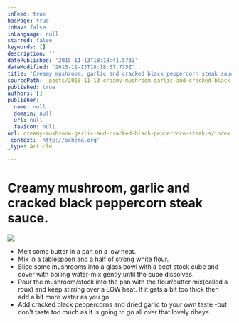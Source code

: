 ```yaml
---
inFeed: true
hasPage: true
inNav: false
inLanguage: null
starred: false
keywords: []
description: ''
datePublished: '2015-11-13T18:18:41.573Z'
dateModified: '2015-11-13T18:18:37.735Z'
title: 'Creamy mushroom, garlic and cracked black peppercorn steak sauce.'
sourcePath: _posts/2015-11-13-creamy-mushroom-garlic-and-cracked-black-peppercorn-steak-s.md
published: true
authors: []
publisher:
  name: null
  domain: null
  url: null
  favicon: null
url: creamy-mushroom-garlic-and-cracked-black-peppercorn-steak-s/index.html
_context: 'http://schema.org'
_type: Article

---
```

# Creamy mushroom, garlic and cracked black peppercorn steak sauce.
![](https://the-grid-user-content.s3-us-west-2.amazonaws.com/f110d526-20d9-4d61-9024-3d3a05322e4c.jpg)

* Melt some butter in a pan on a low heat.
* Mix in a tablespoon and a half of strong white flour.
* Slice some mushrooms into a glass bowl with a beef stock cube and cover with boiling water-mix gently until the cube dissolves.
* Pour the mushroom/stock into the pan with the flour/butter mix(called a roux) and keep stirring over a LOW heat. If it gets a bit too thick then add a bit more water as you go.
* Add cracked black peppercorns and dried garlic to your own taste -but don't taste too much as it is going to go all over that lovely ribeye.